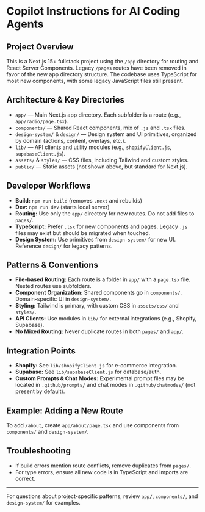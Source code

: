 # Copilot Instructions for AI Coding Agents

## Project Overview
This is a Next.js 15+ fullstack project using the `/app` directory for routing and React Server Components. Legacy `/pages` routes have been removed in favor of the new app directory structure. The codebase uses TypeScript for most new components, with some legacy JavaScript files still present.

## Architecture & Key Directories
- `app/` — Main Next.js app directory. Each subfolder is a route (e.g., `app/radio/page.tsx`).
- `components/` — Shared React components, mix of `.js` and `.tsx` files.
- `design-system/` & `design/` — Design system and UI primitives, organized by domain (actions, content, overlays, etc.).
- `lib/` — API clients and utility modules (e.g., `shopifyClient.js`, `supabaseClient.js`).
- `assets/` & `styles/` — CSS files, including Tailwind and custom styles.
- `public/` — Static assets (not shown above, but standard for Next.js).

## Developer Workflows
- **Build:** `npm run build` (removes `.next` and rebuilds)
- **Dev:** `npm run dev` (starts local server)
- **Routing:** Use only the `app/` directory for new routes. Do not add files to `pages/`.
- **TypeScript:** Prefer `.tsx` for new components and pages. Legacy `.js` files may exist but should be migrated when touched.
- **Design System:** Use primitives from `design-system/` for new UI. Reference `design/` for legacy patterns.

## Patterns & Conventions
- **File-based Routing:** Each route is a folder in `app/` with a `page.tsx` file. Nested routes use subfolders.
- **Component Organization:** Shared components go in `components/`. Domain-specific UI in `design-system/`.
- **Styling:** Tailwind is primary, with custom CSS in `assets/css/` and `styles/`.
- **API Clients:** Use modules in `lib/` for external integrations (e.g., Shopify, Supabase).
- **No Mixed Routing:** Never duplicate routes in both `pages/` and `app/`.

## Integration Points
- **Shopify:** See `lib/shopifyClient.js` for e-commerce integration.
- **Supabase:** See `lib/supabaseClient.js` for database/auth.
- **Custom Prompts & Chat Modes:** Experimental prompt files may be located in `.github/prompts/` and chat modes in `.github/chatmodes/` (not present by default).

## Example: Adding a New Route
To add `/about`, create `app/about/page.tsx` and use components from `components/` and `design-system/`.

## Troubleshooting
- If build errors mention route conflicts, remove duplicates from `pages/`.
- For type errors, ensure all new code is in TypeScript and imports are correct.

---
For questions about project-specific patterns, review `app/`, `components/`, and `design-system/` for examples.
